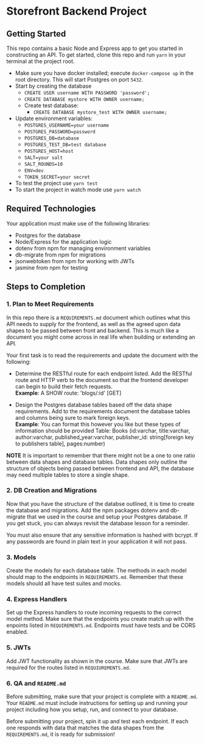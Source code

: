 # Storefront Backend Project

## Getting Started

This repo contains a basic Node and Express app to get you started in constructing an API. To get started, clone this
repo and run `yarn` in your terminal at the project root.

- Make sure you have docker installed; execute `docker-compose up` in the root directory. This will start Postgres on port `5432`.
- Start by creating the database
    - `CREATE USER username WITH PASSWORD 'password';`
    - `CREATE DATABASE mystore WITH OWNER username;`
    - Create test database:
        - `CREATE DATABASE mystore_test WITH OWNER username;`
- Update environment variables:
    - `POSTGRES_USERNAME=your username`
    - `POSTGRES_PASSWORD=password`
    - `POSTGRES_DB=database`
    - `POSTGRES_TEST_DB=test database`
    - `POSTGRES_HOST=host`
    - `SALT=your salt`
    - `SALT_ROUNDS=10`
    - `ENV=dev`
    - `TOKEN_SECRET=your secret`
- To test the project use `yarn test`
- To start the project in watch mode use `yarn watch`

## Required Technologies

Your application must make use of the following libraries:

- Postgres for the database
- Node/Express for the application logic
- dotenv from npm for managing environment variables
- db-migrate from npm for migrations
- jsonwebtoken from npm for working with JWTs
- jasmine from npm for testing

## Steps to Completion

### 1. Plan to Meet Requirements

In this repo there is a `REQUIREMENTS.md` document which outlines what this API needs to supply for the frontend, as
well as the agreed upon data shapes to be passed between front and backend. This is much like a document you might come
across in real life when building or extending an API.

Your first task is to read the requirements and update the document with the following:

- Determine the RESTful route for each endpoint listed. Add the RESTful route and HTTP verb to the document so that the
  frontend developer can begin to build their fetch requests.    
  **Example**: A SHOW route: 'blogs/:id' [GET]

- Design the Postgres database tables based off the data shape requirements. Add to the requirements document the
  database tables and columns being sure to mark foreign keys.   
  **Example**: You can format this however you like but these types of information should be provided
  Table: Books (id:varchar, title:varchar, author:varchar, published_year:varchar, publisher_id:
  string[foreign key to publishers table], pages:number)

**NOTE** It is important to remember that there might not be a one to one ratio between data shapes and database tables.
Data shapes only outline the structure of objects being passed between frontend and API, the database may need multiple
tables to store a single shape.

### 2. DB Creation and Migrations

Now that you have the structure of the databse outlined, it is time to create the database and migrations. Add the npm
packages dotenv and db-migrate that we used in the course and setup your Postgres database. If you get stuck, you can
always revisit the database lesson for a reminder.

You must also ensure that any sensitive information is hashed with bcrypt. If any passwords are found in plain text in
your application it will not pass.

### 3. Models

Create the models for each database table. The methods in each model should map to the endpoints in `REQUIREMENTS.md`.
Remember that these models should all have test suites and mocks.

### 4. Express Handlers

Set up the Express handlers to route incoming requests to the correct model method. Make sure that the endpoints you
create match up with the enpoints listed in `REQUIREMENTS.md`. Endpoints must have tests and be CORS enabled.

### 5. JWTs

Add JWT functionality as shown in the course. Make sure that JWTs are required for the routes listed
in `REQUIUREMENTS.md`.

### 6. QA and `README.md`

Before submitting, make sure that your project is complete with a `README.md`. Your `README.md` must include
instructions for setting up and running your project including how you setup, run, and connect to your database.

Before submitting your project, spin it up and test each endpoint. If each one responds with data that matches the data
shapes from the `REQUIREMENTS.md`, it is ready for submission!
